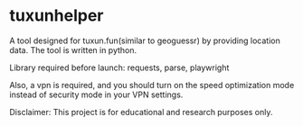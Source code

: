# tuxunhelper
A tool designed for tuxun.fun(similar to geoguessr) by providing location data. The tool is written in python.

Library required before launch:
requests, parse, playwright

Also, a vpn is required, and you should turn on the speed optimization mode instead of security mode in your VPN settings.

Disclaimer: This project is for educational and research purposes only.
